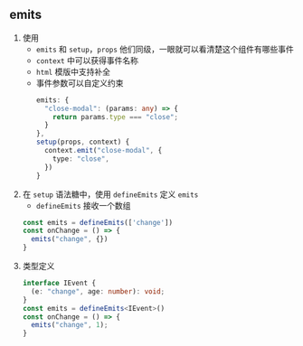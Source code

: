 ## emits
1. 使用
    - `emits` 和 `setup`，`props` 他们同级，一眼就可以看清楚这个组件有哪些事件
    - `context` 中可以获得事件名称
    - `html` 模版中支持补全
    - 事件参数可以自定义约束
      ```ts
      emits: {
        "close-modal": (params: any) => {
          return params.type === "close";
        }
      },
      setup(props, context) {
        context.emit("close-modal", {
          type: "close",
        })
      }
      ```
2. 在 `setup` 语法糖中，使用 `defineEmits` 定义 `emits`
    - `defineEmits` 接收一个数组
    ```ts
    const emits = defineEmits(['change'])
    const onChange = () => {
      emits("change", {})
    }
    ```
3. 类型定义
    ```ts
    interface IEvent {
      (e: "change", age: number): void;
    }
    const emits = defineEmits<IEvent>()
    const onChange = () => {
      emits("change", 1);
    }
    ```

